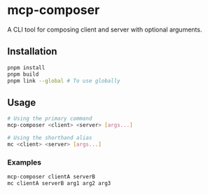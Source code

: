 # mcp-composer

A CLI tool for composing client and server with optional arguments.

## Installation

```bash
pnpm install
pnpm build
pnpm link --global # To use globally
```

## Usage

```bash
# Using the primary command
mcp-composer <client> <server> [args...]

# Using the shorthand alias
mc <client> <server> [args...]
```

### Examples

```bash
mcp-composer clientA serverB
mc clientA serverB arg1 arg2 arg3
```